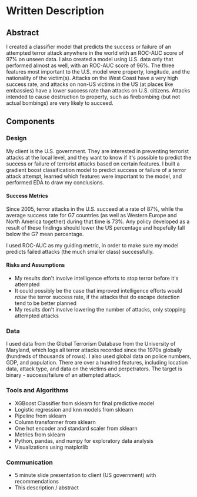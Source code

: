 # Written Description

## Abstract
I created a classifier model that predicts the success or failure of an attempted terror attack anywhere in the world with an ROC-AUC score of 97% on unseen data. I also created a model using U.S. data only that performed almost as well, with an ROC-AUC score of 96%. The three features most important to the U.S. model were property, longitude, and the nationality of the victim(s). Attacks on the West Coast have a very high success rate, and attacks on non-US victims in the US (at places like embassies) have a lower success rate than attacks on U.S. citizens. Attacks intended to cause destruction to property, such as firebombing (but not actual bombings) are very likely to succeed.

## Components
### Design

My client is the U.S. government. They are interested in preventing terrorist attacks at the local level, and they want to know if it's possible to predict the success or failure of terrorist attacks based on certain features. I built a gradient boost classification model to predict success or failure of a terror attack attempt, learned which features were important to the model, and performed EDA to draw my conclusions.

#### Success Metrics
Since 2005, terror attacks in the U.S. succeed at a rate of 87%, while the average success rate for G7 countries (as well as Western Europe and North America together) during that time is 73%. Any policy developed as a result of these findings should lower the US percentage and hopefully fall below the G7 mean percentage.

I used ROC-AUC as my guiding metric, in order to make sure my model predicts failed attacks (the much smaller class) successfully.

#### Risks and Assumptions
* My results don't involve intelligence efforts to stop terror before it's attempted
* It could possibly be the case that improved intelligence efforts would *raise* the terror success rate, if the attacks that do escape detection tend to be better planned
* My results don't involve lowering the number of attacks, only stopping attempted attacks

### Data
I used data from the Global Terrorism Database from the University of Maryland, which logs all terror attacks recorded since the 1970s globally (hundreds of thousands of rows). I also used global data on police numbers, GDP, and population. There are over a hundred features, including location data, attack type, and data on the victims and perpetrators. The target is binary - success/failure of an attempted attack.

### Tools and Algorithms
* XGBoost Classifier from sklearn for final predictive model
* Logistic regression and knn models from sklearn
* Pipeline from sklearn
* Column transformer from sklearn 
* One hot encoder and standard scaler from sklearn
* Metrics from sklearn
* Python, pandas, and numpy for exploratory data analysis
* Visualizations using matplotlib

### Communication
* 5 minute slide presentation to client (US government) with recommendations
* This description / abstract
